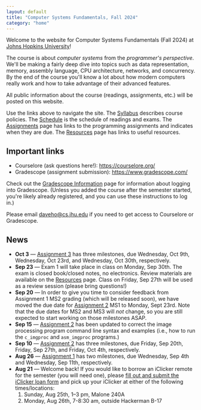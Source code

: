 ```yaml
---
layout: default
title: "Computer Systems Fundamentals, Fall 2024"
category: "home"
---
```


Welcome to the website for Computer Systems Fundamentals (Fall 2024)
at <a href="https://www.jhu.edu/">Johns Hopkins University</a>!

The course is about *computer systems* from the *programmer's
perspective*.  We'll be making a fairly deep dive into topics such
as data representation, memory, assembly language, CPU architecture,
networks, and concurrency.  By the end of the course you'll know a lot
about how modern computers really work and how to take advantage of
their advanced features.

All public information about the course (readings, assignments, etc.) will
be posted on this website.

Use the links above to navigate the site.  The [Syllabus](syllabus.html)
describes course policies. The [Schedule](schedule.html) is the schedule
of readings and exams.  The [Assignments](assignments.html) page has
links to the programming assignments and indicates when they are due.
The [Resources](resources.html) page has links to useful resources.

## Important links

* Courselore (ask questions here!): <https://courselore.org/>
* Gradescope (assignment submission): <https://www.gradescope.com/>

Check out the [Gradescope Information](gradescope.html) page
for information about logging into Gradescope. (Unless you added the
course after the semester started, you're likely already registered,
and you can use these instructions to log in.)

Please email <daveho@cs.jhu.edu> if you need to get access to Courselore or
Gradescope.

## News

* **Oct 3** — [Assignment 3](assign/assign03.html) has three milestones,
  due Wednesday, Oct 9th, Wednesday, Oct 23rd, and Wednesday, Oct 30th,
  respectively.
* **Sep 23** — Exam 1 will take place in class on Monday, Sep 30th.
  The exam is closed book/closed notes, no electronics. Review materials are
  available on the [Resources](resources.html) page. Class on Friday,
  Sep 27th will be used as a review session (please bring questions!)
* **Sep 20** — In order to give you time to consider feedback from Assignment 1 MS2
  grading (which will be released soon), we have moved the due date for
  [Assignment 2](assign/assign02.html) MS1 to Monday, Sept 23rd. Note that the due
  dates for MS2 and MS3 will *not* change, so you are still expected to start
  working on those milestones ASAP.
* **Sep 15** — [Assignment 2](assign/assign02.html) has been updated to
  correct the image processing program command line syntax and examples
  (i.e., how to run the `c_imgproc` and `asm_imgproc` programs.)
* **Sep 10** — [Assignment 2](assign/assign02.html) has three milestones,
  due Friday, Sep 20th, Friday, Sep 27th, and Friday, Oct 4th, respectively.
* **Aug 26** — [Assignment 1](assign/assign01.html) has two milestones,
  due Wednesday, Sep 4th and Wednesday, Sep 11th, respectively.
* **Aug 21** — Welcome back! If you would like to borrow an iClicker remote
  for the semester (you will need one), please [fill out and submit the
  iClicker loan form](https://forms.gle/JnrDwMocCpMpj4jC6) and
  pick up your iClicker at either of the following times/locations:
  1. Sunday, Aug 25th, 1–3 pm, Malone 240A
  2. Monday, Aug 26th, 7-8:30 am, outside Hackerman B-17
